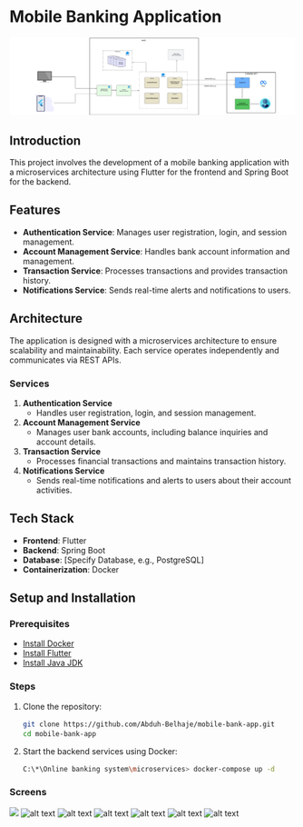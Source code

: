 # Mobile Banking Application

![Project Architecture](/support/MSS.png)

## Introduction

This project involves the development of a mobile banking application with a microservices architecture using Flutter for the frontend and Spring Boot for the backend.

## Features

- **Authentication Service**: Manages user registration, login, and session management.
- **Account Management Service**: Handles bank account information and management.
- **Transaction Service**: Processes transactions and provides transaction history.
- **Notifications Service**: Sends real-time alerts and notifications to users.

## Architecture

The application is designed with a microservices architecture to ensure scalability and maintainability. Each service operates independently and communicates via REST APIs.

### Services

1. **Authentication Service**
   - Handles user registration, login, and session management.
2. **Account Management Service**
   - Manages user bank accounts, including balance inquiries and account details.
3. **Transaction Service**
   - Processes financial transactions and maintains transaction history.
4. **Notifications Service**
   - Sends real-time notifications and alerts to users about their account activities.

## Tech Stack

- **Frontend**: Flutter
- **Backend**: Spring Boot
- **Database**: [Specify Database, e.g., PostgreSQL]
- **Containerization**: Docker

## Setup and Installation

### Prerequisites

- [Install Docker](https://docs.docker.com/get-docker/)
- [Install Flutter](https://flutter.dev/docs/get-started/install)
- [Install Java JDK](https://www.oracle.com/java/technologies/javase-downloads.html)

### Steps

1. Clone the repository:
   ```sh
   git clone https://github.com/Abduh-Belhaje/mobile-bank-app.git
   cd mobile-bank-app

2. Start the backend services using Docker:
   ```sh
   C:\*\Online banking system\microservices> docker-compose up -d


### Screens

<img src="/support/Home.png" width="300" />    ![alt text](/support/Withdraw.png) ![alt text](/support/history.png) ![alt text](/support/info.png) ![alt text](/support/signup.png) ![alt text](/support/login.png)  ![alt text](/support/success.png) 
